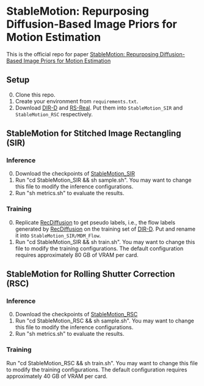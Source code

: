 # StableMotion: Repurposing Diffusion-Based Image Priors for Motion Estimation
This is the official repo for paper [StableMotion: Repurposing Diffusion-Based Image Priors for Motion Estimation](https://www.arxiv.org/abs/2505.06668)

## Setup
0. Clone this repo.
1. Create your environment from `requirements.txt`.
2. Download [DIR-D](https://drive.google.com/file/d/1KR5DtekPJin3bmQPlTGP4wbM1zFR80ak/view?usp=sharing) and [RS-Real](https://huggingface.co/datasets/Yzl-code/RS-Diffusion/tree/main). Put them into `StableMotion_SIR` and `StableMotion_RSC` respectively.

## StableMotion for Stitched Image Rectangling (SIR)
### Inference
0. Download the checkpoints of [StableMotion_SIR](TODO)
1. Run "cd StableMotion_SIR && sh sample.sh". You may want to change this file to modify the inference configurations.
2. Run "sh metrics.sh" to evaluate the results.

### Training
0. Replicate [RecDiffusion](https://github.com/lhaippp/RecDiffusion) to get pseudo labels, i.e., the flow labels generated by [RecDiffusion](https://github.com/lhaippp/RecDiffusion) on the training set of [DIR-D](https://drive.google.com/file/d/1KR5DtekPJin3bmQPlTGP4wbM1zFR80ak/view?usp=sharing). Put and rename it into `StableMotion_SIR/MDM_Flow`.
1. Run "cd StableMotion_SIR && sh train.sh". You may want to change this file to modify the training configurations. The default configuration requires approximately 80 GB of VRAM per card.

## StableMotion for Rolling Shutter Correction (RSC)
### Inference
0. Download the checkpoints of [StableMotion_RSC](TODO)
1. Run "cd StableMotion_RSC && sh sample.sh". You may want to change this file to modify the inference configurations.
2. Run "sh metrics.sh" to evaluate the results.

### Training
Run "cd StableMotion_RSC && sh train.sh". You may want to change this file to modify the training configurations. The default configuration requires approximately 40 GB of VRAM per card.